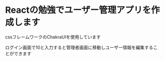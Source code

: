 <h1>Reactの勉強でユーザー管理アプリを作成します</h1>

<p>cssフレームワークのChakraUIを使用しています</p>

ログイン画面で10と入力すると管理者画面に移動しユーザー情報を編集することができます
